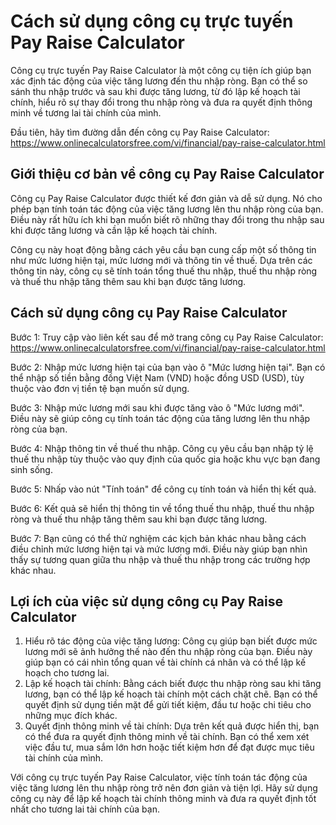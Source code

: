 Cách sử dụng công cụ trực tuyến Pay Raise Calculator
====================================================

Công cụ trực tuyến Pay Raise Calculator là một công cụ tiện ích giúp bạn xác định tác động của việc tăng lương đến thu nhập ròng. Bạn có thể so sánh thu nhập trước và sau khi được tăng lương, từ đó lập kế hoạch tài chính, hiểu rõ sự thay đổi trong thu nhập ròng và đưa ra quyết định thông minh về tương lai tài chính của mình.

Đầu tiên, hãy tìm đường dẫn đến công cụ Pay Raise Calculator: <https://www.onlinecalculatorsfree.com/vi/financial/pay-raise-calculator.html>

Giới thiệu cơ bản về công cụ Pay Raise Calculator
-------------------------------------------------

Công cụ Pay Raise Calculator được thiết kế đơn giản và dễ sử dụng. Nó cho phép bạn tính toán tác động của việc tăng lương lên thu nhập ròng của bạn. Điều này rất hữu ích khi bạn muốn biết rõ những thay đổi trong thu nhập sau khi được tăng lương và cần lập kế hoạch tài chính.

Công cụ này hoạt động bằng cách yêu cầu bạn cung cấp một số thông tin như mức lương hiện tại, mức lương mới và thông tin về thuế. Dựa trên các thông tin này, công cụ sẽ tính toán tổng thuế thu nhập, thuế thu nhập ròng và thuế thu nhập tăng thêm sau khi bạn được tăng lương.

Cách sử dụng công cụ Pay Raise Calculator
-----------------------------------------

Bước 1: Truy cập vào liên kết sau để mở trang công cụ Pay Raise Calculator: <https://www.onlinecalculatorsfree.com/vi/financial/pay-raise-calculator.html>

Bước 2: Nhập mức lương hiện tại của bạn vào ô "Mức lương hiện tại". Bạn có thể nhập số tiền bằng đồng Việt Nam (VND) hoặc đồng USD (USD), tùy thuộc vào đơn vị tiền tệ bạn muốn sử dụng.

Bước 3: Nhập mức lương mới sau khi được tăng vào ô "Mức lương mới". Điều này sẽ giúp công cụ tính toán tác động của tăng lương lên thu nhập ròng của bạn.

Bước 4: Nhập thông tin về thuế thu nhập. Công cụ yêu cầu bạn nhập tỷ lệ thuế thu nhập tùy thuộc vào quy định của quốc gia hoặc khu vực bạn đang sinh sống.

Bước 5: Nhấp vào nút "Tính toán" để công cụ tính toán và hiển thị kết quả.

Bước 6: Kết quả sẽ hiển thị thông tin về tổng thuế thu nhập, thuế thu nhập ròng và thuế thu nhập tăng thêm sau khi bạn được tăng lương.

Bước 7: Bạn cũng có thể thử nghiệm các kịch bản khác nhau bằng cách điều chỉnh mức lương hiện tại và mức lương mới. Điều này giúp bạn nhìn thấy sự tương quan giữa thu nhập và thuế thu nhập trong các trường hợp khác nhau.

Lợi ích của việc sử dụng công cụ Pay Raise Calculator
-----------------------------------------------------

1. Hiểu rõ tác động của việc tăng lương: Công cụ giúp bạn biết được mức lương mới sẽ ảnh hưởng thế nào đến thu nhập ròng của bạn. Điều này giúp bạn có cái nhìn tổng quan về tài chính cá nhân và có thể lập kế hoạch cho tương lai.
2. Lập kế hoạch tài chính: Bằng cách biết được thu nhập ròng sau khi tăng lương, bạn có thể lập kế hoạch tài chính một cách chặt chẽ. Bạn có thể quyết định sử dụng tiền mặt để gửi tiết kiệm, đầu tư hoặc chi tiêu cho những mục đích khác.
3. Quyết định thông minh về tài chính: Dựa trên kết quả được hiển thị, bạn có thể đưa ra quyết định thông minh về tài chính. Bạn có thể xem xét việc đầu tư, mua sắm lớn hơn hoặc tiết kiệm hơn để đạt được mục tiêu tài chính của mình.

Với công cụ trực tuyến Pay Raise Calculator, việc tính toán tác động của việc tăng lương lên thu nhập ròng trở nên đơn giản và tiện lợi. Hãy sử dụng công cụ này để lập kế hoạch tài chính thông minh và đưa ra quyết định tốt nhất cho tương lai tài chính của bạn.